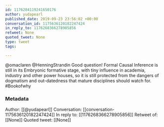 ```yaml
---
id: 1176284119241650176
author: yudapearl
published_date: 2019-09-23 23:56:02 +00:00
conversation_id: 1175636120182247424
in_reply_to: 1176268366278905856
retweet: None
quoted_tweet: None
type: tweet
tags:

---
```


@omaclaren @HenningStrandin Good question! Formal Causal Inference is still in its Embryonic formative stage, with tiny influence in academia, industry and other power houses, so it is still protected from the dangers of dogmatism and out-datedness that mature disciplines should watch for. #Bookofwhy

### Metadata

Author: [[@yudapearl]]
Conversation: [[conversation-1175636120182247424]]
In reply to: [[1176268366278905856]]
Retweet of: [[None]]
Quoted tweet: [[None]]
